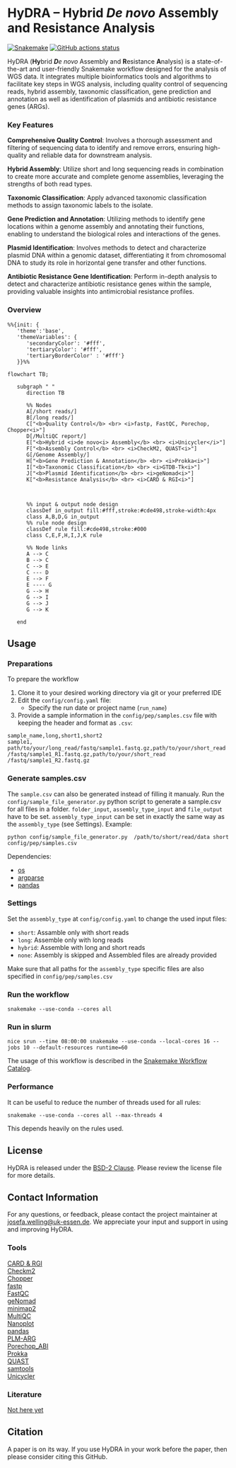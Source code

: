 # HyDRA – Hybrid *De novo* Assembly and Resistance Analysis

[![Snakemake](https://img.shields.io/badge/snakemake-≥6.3.0-brightgreen.svg)](https://snakemake.github.io)
[![GitHub actions status](https://github.com/<owner>/<repo>/workflows/Tests/badge.svg?branch=main)](https://github.com/<owner>/<repo>/actions?query=branch%3Amain+workflow%3ATests)

HyDRA (**Hy**brid ***D**e novo* Assembly and **R**esistance **A**nalysis) is a state-of-the-art and user-friendly Snakemake workflow designed for the analysis of WGS data. It integrates multiple bioinformatics tools and algorithms to facilitate key steps in WGS analysis, including quality control of sequencing reads, hybrid assembly, taxonomic classification, gene prediction and annotation as well as identification of plasmids and antibiotic resistance genes (ARGs).<br />

### Key Features

**Comprehensive Quality Control**: Involves a thorough assessment and filtering of sequencing data to identify and remove errors, ensuring high-quality and reliable data for downstream analysis.<br />

**Hybrid Assembly**: Utilize short and long sequencing reads in combination to create more accurate and complete genome assemblies, leveraging the strengths of both read types.<br />

**Taxonomic Classification**: Apply advanced taxonomic classification methods to assign taxonomic labels to the isolate.<br />

**Gene Prediction and Annotation**: Utilizing methods to identify gene locations within a genome assembly and annotating their functions, enabling to understand the biological roles and interactions of the genes.<br />

**Plasmid Identification**: Involves methods to detect and characterize plasmid DNA within a genomic dataset, differentiating it from chromosomal DNA to study its role in horizontal gene transfer and other functions.<br />

**Antibiotic Resistance Gene Identification**: Perform in-depth analysis to detect and characterize antibiotic resistance genes within the sample, providing valuable insights into antimicrobial resistance profiles.<br />

### Overview
```mermaid
%%{init: {
   'theme':'base',
   'themeVariables': {
      'secondaryColor': '#fff',
      'tertiaryColor': '#fff',
      'tertiaryBorderColor' : '#fff'}
   }}%%

flowchart TB;

   subgraph " "
      direction TB

      %% Nodes
      A[/short reads/]
      B[/long reads/]
      C["<b>Quality Control</b> <br> <i>fastp, FastQC, Porechop, Chopper<i>"]
      D[/MultiQC report/]
      E["<b>Hybrid <i>de novo<i> Assembly</b> <br> <i>Unicycler</i>"]
      F["<b>Assembly Control</b> <br> <i>CheckM2, QUAST<i>"]
      G[/Genome Assembly/]
      H["<b>Gene Prediction & Annotation</b> <br> <i>Prokka<i>"]
      I["<b>Taxonomic Classification</b> <br> <i>GTDB-Tk<i>"]
      J["<b>Plasmid Identification</b> <br> <i>geNomad<i>"]
      K["<b>Resistance Analysis</b> <br> <i>CARD & RGI<i>"]
      
      

      %% input & output node design
      classDef in_output fill:#fff,stroke:#cde498,stroke-width:4px
      class A,B,D,G in_output
      %% rule node design
      classDef rule fill:#cde498,stroke:#000
      class C,E,F,H,I,J,K rule

      %% Node links
      A --> C
      B --> C
      C --> E
      C --- D
      E --> F
      E ---- G
      G --> H
      G --> I
      G --> J
      G --> K

   end

```

## Usage
### Preparations
To prepare the workflow
1. Clone it to your desired working directory via git or your preferred IDE
2. Edit the `config/config.yaml` file:
   - Specify the run date or project name (`run_name`)
3. Provide a sample information in the `config/pep/samples.csv` file with keeping the header and format as `.csv`:

```
sample_name,long,short1,short2
sample1, path/to/your/long_read/fastq/sample1.fastq.gz,path/to/your/short_read /fastq/sample1_R1.fastq.gz,path/to/your/short_read /fastq/sample1_R2.fastq.gz
```

### Generate samples.csv
The `sample.csv` can also be generated instead of filling it manualy. Run the `config/sample_file_generator.py` python script to generate a sample.csv for all files in a folder. `folder_input`, `assembly_type_input` and `file_output` have to be set.  `assembly_type_input` can be set in exactly the same way as the `assembly_type` (see Settings).  Example:

`python config/sample_file_generator.py  /path/to/short/read/data short config/pep/samples.csv`

Dependencies:
- [os](https://docs.python.org/3/library/os.html)<br />
- [argparse](https://docs.python.org/3/library/argparse.html)<br />
- [pandas](https://pandas.pydata.org/getting_started.html)<br />


### Settings
Set the `assembly_type` at `config/config.yaml` to change the used input files:
- `short`: Assamble only with short reads
- `long`: Assemble only with long reads
- `hybrid`: Assemble with long and short reads
- `none`: Assembly is skipped and Assembled files are already provided

Make sure that all paths for the `assembly_type` specific files are also specified in `config/pep/samples.csv`

### Run the workflow
```snakemake --use-conda --cores all ```

### Run in slurm

`nice srun --time 08:00:00 snakemake --use-conda --local-cores 16 --jobs 10 --default-resources runtime=60`

The usage of this workflow is described in the [Snakemake Workflow Catalog](https://snakemake.github.io/snakemake-workflow-catalog/?usage=<owner>%2F<repo>).

### Performance

It can be useful to reduce the number of threads used for all rules:

`snakemake --use-conda --cores all --max-threads 4`

This depends heavily on the rules used.

## License

HyDRA is released under the [BSD-2 Clause](https://www.open-xchange.com/hubfs/2_Clause_BSD_License.pdf?hsLang=en). Please review the license file for more details.

## Contact Information

For any questions, or feedback, please contact the project maintainer at josefa.welling@uk-essen.de. We appreciate your input and support in using and improving HyDRA.

### Tools
[CARD & RGI](https://doi.org/10.1093/nar/gkac920)<br />
[Checkm2](https://doi.org/10.1038/s41592-023-01940-w)<br />
[Chopper](https://doi.org/10.1093/bioinformatics/btad311)<br />
[fastp](https://doi.org/10.1093/bioinformatics/bty560)<br />
[FastQC](https://github.com/s-andrews/FastQC)<br />
[geNomad](https://doi.org/10.1038/s41587-023-01953-y)<br />
[minimap2](https://doi.org/10.1093/bioinformatics/bty191)<br />
[MultiQC](https://doi.org/10.1093%2Fbioinformatics%2Fbtw354)<br />
[Nanoplot](https://doi.org/10.1093/bioinformatics/btad311)<br />
[pandas](https://doi.org/10.5281/zenodo.3509134)<br />
[PLM-ARG](https://doi.org/10.1093/bioinformatics/btad690)<br />
[Porechop_ABI](https://doi.org/10.1093/bioadv/vbac085)<br />
[Prokka](https://doi.org/10.1093/bioinformatics/btu153)<br />
[QUAST](https://doi.org/10.1093/bioinformatics/btt086)<br />
[samtools](https://doi.org/10.1093/gigascience/giab008)<br />
[Unicycler](https://doi.org/10.1371/journal.pcbi.1005595)<br />

### Literature
[Not here yet](https://www.lipsum.com/feed/html)

## Citation

A paper is on its way. If you use HyDRA in your work before the paper, then please consider citing this GitHub.
